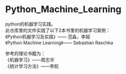 # Python_Machine_Learning
python的机器学习实践。  
此仓库里的文件实践了以下2本书里的机器学习案例：  
《Python机器学习及实践》—— 范淼，李超  
《Python Machine Learning》—— Sebastian Raschka  
  
参考的理论书籍为：  
《机器学习》——周志华  
《统计学习方法》——李航
